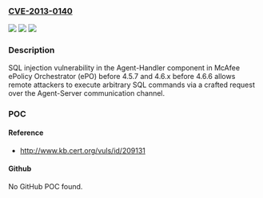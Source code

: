 ### [CVE-2013-0140](https://cve.mitre.org/cgi-bin/cvename.cgi?name=CVE-2013-0140)
![](https://img.shields.io/static/v1?label=Product&message=n%2Fa&color=blue)
![](https://img.shields.io/static/v1?label=Version&message=n%2Fa&color=blue)
![](https://img.shields.io/static/v1?label=Vulnerability&message=n%2Fa&color=brighgreen)

### Description

SQL injection vulnerability in the Agent-Handler component in McAfee ePolicy Orchestrator (ePO) before 4.5.7 and 4.6.x before 4.6.6 allows remote attackers to execute arbitrary SQL commands via a crafted request over the Agent-Server communication channel.

### POC

#### Reference
- http://www.kb.cert.org/vuls/id/209131

#### Github
No GitHub POC found.

